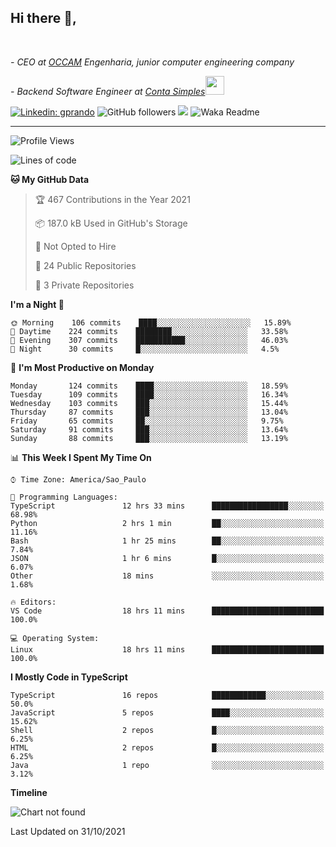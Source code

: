 <h2>Hi there  👋,</h2> </br>

<p><em>- CEO at <a href="https://occamengenharia.com/">OCCAM</a> Engenharia, junior computer engineering company
</em></p>

<p><em>- Backend Software Engineer at <a href="https://contasimples.com">Conta Simples</a><img src="https://media.giphy.com/media/WUlplcMpOCEmTGBtBW/giphy.gif" width="30"> 
</em></p>

[![Linkedin: gprando](https://img.shields.io/badge/-gprando-blue?style=flat-square&logo=Linkedin&logoColor=white&link=https://www.linkedin.com/in/gprando/)](https://www.linkedin.com/in/gprando)
![GitHub followers](https://img.shields.io/github/followers/gprando?label=Follow&style=social)
![](https://visitor-badge.glitch.me/badge?page_id=gprando.gprando)
![Waka Readme](https://github.com/gprando/gprando/workflows/Waka%20Readme/badge.svg)

---
<!--START_SECTION:waka-->
![Profile Views](http://img.shields.io/badge/Profile%20Views-11-blue)

![Lines of code](https://img.shields.io/badge/From%20Hello%20World%20I%27ve%20Written-276317%20lines%20of%20code-blue)

**🐱 My GitHub Data** 

> 🏆 467 Contributions in the Year 2021
 > 
> 📦 187.0 kB Used in GitHub's Storage 
 > 
> 🚫 Not Opted to Hire
 > 
> 📜 24 Public Repositories 
 > 
> 🔑 3 Private Repositories  
 > 
**I'm a Night 🦉** 

```text
🌞 Morning    106 commits    ████░░░░░░░░░░░░░░░░░░░░░   15.89% 
🌆 Daytime    224 commits    ████████░░░░░░░░░░░░░░░░░   33.58% 
🌃 Evening    307 commits    ███████████░░░░░░░░░░░░░░   46.03% 
🌙 Night      30 commits     █░░░░░░░░░░░░░░░░░░░░░░░░   4.5%

```
📅 **I'm Most Productive on Monday** 

```text
Monday       124 commits    ████░░░░░░░░░░░░░░░░░░░░░   18.59% 
Tuesday      109 commits    ████░░░░░░░░░░░░░░░░░░░░░   16.34% 
Wednesday    103 commits    ███░░░░░░░░░░░░░░░░░░░░░░   15.44% 
Thursday     87 commits     ███░░░░░░░░░░░░░░░░░░░░░░   13.04% 
Friday       65 commits     ██░░░░░░░░░░░░░░░░░░░░░░░   9.75% 
Saturday     91 commits     ███░░░░░░░░░░░░░░░░░░░░░░   13.64% 
Sunday       88 commits     ███░░░░░░░░░░░░░░░░░░░░░░   13.19%

```


📊 **This Week I Spent My Time On** 

```text
⌚︎ Time Zone: America/Sao_Paulo

💬 Programming Languages: 
TypeScript               12 hrs 33 mins      █████████████████░░░░░░░░   68.98% 
Python                   2 hrs 1 min         ██░░░░░░░░░░░░░░░░░░░░░░░   11.16% 
Bash                     1 hr 25 mins        ██░░░░░░░░░░░░░░░░░░░░░░░   7.84% 
JSON                     1 hr 6 mins         █░░░░░░░░░░░░░░░░░░░░░░░░   6.07% 
Other                    18 mins             ░░░░░░░░░░░░░░░░░░░░░░░░░   1.68%

🔥 Editors: 
VS Code                  18 hrs 11 mins      █████████████████████████   100.0%

💻 Operating System: 
Linux                    18 hrs 11 mins      █████████████████████████   100.0%

```

**I Mostly Code in TypeScript** 

```text
TypeScript               16 repos            ████████████░░░░░░░░░░░░░   50.0% 
JavaScript               5 repos             ████░░░░░░░░░░░░░░░░░░░░░   15.62% 
Shell                    2 repos             █░░░░░░░░░░░░░░░░░░░░░░░░   6.25% 
HTML                     2 repos             █░░░░░░░░░░░░░░░░░░░░░░░░   6.25% 
Java                     1 repo              ░░░░░░░░░░░░░░░░░░░░░░░░░   3.12%

```


**Timeline**

![Chart not found](https://raw.githubusercontent.com/gprando/gprando/master/charts/bar_graph.png) 


 Last Updated on 31/10/2021
<!--END_SECTION:waka-->